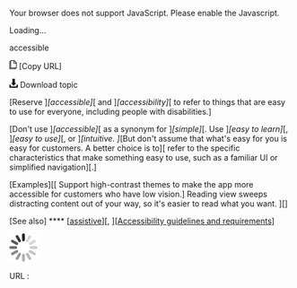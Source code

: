 Your browser does not support JavaScript. Please enable the Javascript.

Loading...

accessible

![Copy URL](accessible_files/Copy.png) [Copy URL]

![Download](accessible_files/Download.png)
Download topic

[Reserve ]*[accessible]*[ and ]*[accessibility]*[ to refer to things that are easy to use for everyone, including people with disabilities.]

[Don't use ]*[accessible]*[ as a synonym for ]*[simple]*[. Use ]*[easy to learn]*[, ]*[easy to use]*[, or ]*[intuitive. ]*[But don't assume that what's easy for you is easy for customers. A better choice is to][ refer to the specific characteristics that make something easy to use, such as a familiar UI or simplified navigation][.]

[Examples][[
Support high-contrast themes to make the app more accessible for customers who have low vision.]
Reading view sweeps distracting content out of your way, so it's easier to read what you want. ][]

[See also] **** [[assistive](https://worldready.cloudapp.net/Styleguide/Read?id=2700&topicid=32272)][, ][[Accessibility guidelines and requirements](https://worldready.cloudapp.net/Styleguide/Read?id=2700&topicid=26589)]

![In progress](accessible_files/activity-large.gif)

URL :


